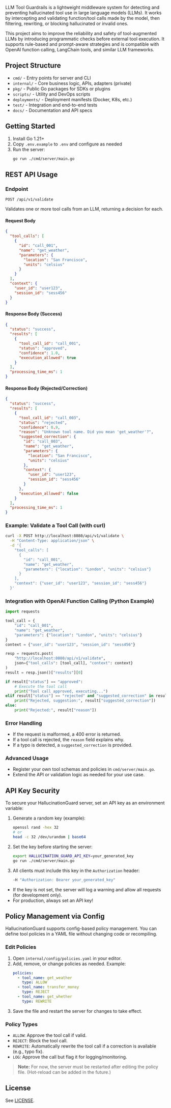 LLM Tool Guardrails is a lightweight middleware system for detecting and preventing hallucinated tool use in large language models (LLMs). It works by intercepting and validating function/tool calls made by the model, then filtering, rewriting, or blocking hallucinated or invalid ones.

This project aims to improve the reliability and safety of tool-augmented LLMs by introducing programmatic checks before external tool execution. It supports rule-based and prompt-aware strategies and is compatible with OpenAI function calling, LangChain tools, and similar LLM frameworks.

## Project Structure

- `cmd/` - Entry points for server and CLI
- `internal/` - Core business logic, APIs, adapters (private)
- `pkg/` - Public Go packages for SDKs or plugins
- `scripts/` - Utility and DevOps scripts
- `deployments/` - Deployment manifests (Docker, K8s, etc.)
- `test/` - Integration and end-to-end tests
- `docs/` - Documentation and API specs

## Getting Started

1. Install Go 1.21+
2. Copy `.env.example` to `.env` and configure as needed
3. Run the server:
   ```sh
   go run ./cmd/server/main.go
   ```

## REST API Usage

### Endpoint

`POST /api/v1/validate`

Validates one or more tool calls from an LLM, returning a decision for each.

#### Request Body

```json
{
  "tool_calls": [
    {
      "id": "call_001",
      "name": "get_weather",
      "parameters": {
        "location": "San Francisco",
        "units": "celsius"
      }
    }
  ],
  "context": {
    "user_id": "user123",
    "session_id": "sess456"
  }
}
```

#### Response Body (Success)

```json
{
  "status": "success",
  "results": [
    {
      "tool_call_id": "call_001",
      "status": "approved",
      "confidence": 1.0,
      "execution_allowed": true
    }
  ],
  "processing_time_ms": 1
}
```

#### Response Body (Rejected/Correction)

```json
{
  "status": "success",
  "results": [
    {
      "tool_call_id": "call_003",
      "status": "rejected",
      "confidence": 0.9,
      "reason": "Unknown tool name. Did you mean 'get_weather'?",
      "suggested_correction": {
        "id": "call_003",
        "name": "get_weather",
        "parameters": {
          "location": "San Francisco",
          "units": "celsius"
        },
        "context": {
          "user_id": "user123",
          "session_id": "sess456"
        }
      },
      "execution_allowed": false
    }
  ],
  "processing_time_ms": 1
}
```

### Example: Validate a Tool Call (with curl)

```sh
curl -X POST http://localhost:8080/api/v1/validate \
  -H "Content-Type: application/json" \
  -d '{
    "tool_calls": [
      {
        "id": "call_001",
        "name": "get_weather",
        "parameters": {"location": "London", "units": "celsius"}
      }
    ],
    "context": {"user_id": "user123", "session_id": "sess456"}
  }'
```

### Integration with OpenAI Function Calling (Python Example)

```python
import requests

tool_call = {
    "id": "call_001",
    "name": "get_weather",
    "parameters": {"location": "London", "units": "celsius"}
}
context = {"user_id": "user123", "session_id": "sess456"}

resp = requests.post(
    "http://localhost:8080/api/v1/validate",
    json={"tool_calls": [tool_call], "context": context}
)
result = resp.json()["results"][0]

if result["status"] == "approved":
    # Execute the tool call
    print("Tool call approved, executing...")
elif result["status"] == "rejected" and "suggested_correction" in result:
    print("Rejected, suggestion:", result["suggested_correction"])
else:
    print("Rejected:", result["reason"])
```

### Error Handling

- If the request is malformed, a 400 error is returned.
- If a tool call is rejected, the `reason` field explains why.
- If a typo is detected, a `suggested_correction` is provided.

### Advanced Usage

- Register your own tool schemas and policies in `cmd/server/main.go`.
- Extend the API or validation logic as needed for your use case.

## API Key Security

To secure your HallucinationGuard server, set an API key as an environment variable:

1. Generate a random key (example):
   ```sh
   openssl rand -hex 32
   # or
   head -c 32 /dev/urandom | base64
   ```
2. Set the key before starting the server:
   ```sh
   export HALLUCINATION_GUARD_API_KEY=your_generated_key
   go run ./cmd/server/main.go
   ```
3. All clients must include this key in the `Authorization` header:
   ```sh
   -H "Authorization: Bearer your_generated_key"
   ```

- If the key is not set, the server will log a warning and allow all requests (for development only).
- For production, always set an API key!

## Policy Management via Config

HallucinationGuard supports config-based policy management. You can define tool policies in a YAML file without changing code or recompiling.

### Edit Policies

1. Open `internal/config/policies.yaml` in your editor.
2. Add, remove, or change policies as needed. Example:
   ```yaml
   policies:
     - tool_name: get_weather
       type: ALLOW
     - tool_name: transfer_money
       type: REJECT
     - tool_name: get_whether
       type: REWRITE
   ```
3. Save the file and restart the server for changes to take effect.

### Policy Types

- `ALLOW`: Approve the tool call if valid.
- `REJECT`: Block the tool call.
- `REWRITE`: Automatically rewrite the tool call if a correction is available (e.g., typo fix).
- `LOG`: Approve the call but flag it for logging/monitoring.

> **Note:** For now, the server must be restarted after editing the policy file. (Hot-reload can be added in the future.)

## License

See [LICENSE](LICENSE).
